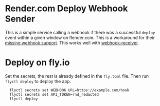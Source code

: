 # Render.com Deploy Webhook Sender

This is a simple service calling a webhook if there was a successful `deploy` event within a given window
on Render.com. This is a workaround for their [missing webhook support](https://feedback.render.com/features/p/deploy-webhooks). This
works well with [webhook-receiver](https://github.com/dewey/webhook-receiver).

# Deploy on fly.io

Set the secrets, the rest is already defined in the `fly.toml` file. Then run `flyctl deploy` to deploy the app.

```shell
  flyctl secrets set WEBHOOK_URL=https://example.com/hook
  flyctl secrets set API_TOKEN=rnd_redacted
  flyctl deploy
```